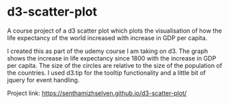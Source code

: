 # d3-scatter-plot
A course project of a d3 scatter plot which plots the visualisation of how the life expectancy of the world increased with increase in GDP per capita.

I created this as part of the udemy course I am taking on d3. The graph shows the increase in life expectancy since 1800 with the increase in GDP per capita. 
The size of the circles are relative to the size of the population of the countries.
I used d3.tip for the tooltip functionality and a little bit of jquery for event handling.

Project link: https://senthamizhselven.github.io/d3-scatter-plot/
